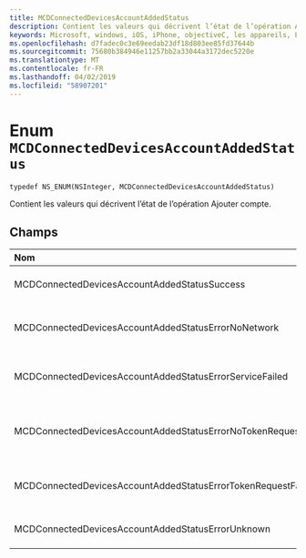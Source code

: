 ```yaml
---
title: MCDConnectedDevicesAccountAddedStatus
description: Contient les valeurs qui décrivent l’état de l’opération Ajouter compte.
keywords: Microsoft, windows, iOS, iPhone, objectiveC, les appareils, Project Rome connectés
ms.openlocfilehash: d7fadec0c3e69eedab23df18d803ee85fd37644b
ms.sourcegitcommit: 75680b384946e11257bb2a33044a3172dec5220e
ms.translationtype: MT
ms.contentlocale: fr-FR
ms.lasthandoff: 04/02/2019
ms.locfileid: "58907201"
---
```

# <a name="enum-mcdconnecteddevicesaccountaddedstatus"></a>Enum `MCDConnectedDevicesAccountAddedStatus`

```
typedef NS_ENUM(NSInteger, MCDConnectedDevicesAccountAddedStatus)
```  
Contient les valeurs qui décrivent l’état de l’opération Ajouter compte.

## <a name="fields"></a>Champs

| Nom                              |   Value     | Description |
|:----------------------------------|:------|:-------------------------------|
| MCDConnectedDevicesAccountAddedStatusSuccess | 0 | Le compte a été correctement ajouté à la plateforme. |
| MCDConnectedDevicesAccountAddedStatusErrorNoNetwork | 1 | L’opération de compte a échoué, car Rome ne détecté aucun accès réseau. |
| MCDConnectedDevicesAccountAddedStatusErrorServiceFailed | 2 | L’opération de compte a échoué, car Rome n’a pas pu contacter les services web. |
| MCDConnectedDevicesAccountAddedStatusErrorNoTokenRequestSubscriber | 3 | L’opération de compte a échoué, car l’application n’a pas s’abonner à l’événement AccessTokenRequested. |
| MCDConnectedDevicesAccountAddedStatusErrorTokenRequestFailed | 4 | L’opération de compte a échoué, car l’application n’a pas retourné un jeton demandé. |
| MCDConnectedDevicesAccountAddedStatusErrorUnknown | 5 | L’opération de compte a échoué pour une raison inconnue. |
